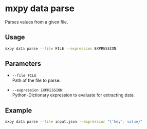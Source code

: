 # mxpy data parse

Parses values from a given file.

## Usage

```bash
mxpy data parse --file FILE --expression EXPRESSION
```

## Parameters

- `--file FILE`  
  Path of the file to parse.

- `--expression EXPRESSION`  
  Python-Dictionary expression to evaluate for extracting data.

## Example

```bash
mxpy data parse --file input.json --expression "{'key': value}"
